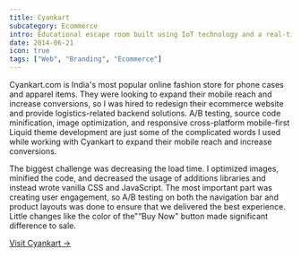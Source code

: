 ```yaml
---
title: Cyankart
subcategory: Ecommerce
intro: Educational escape room built using IoT technology and a real-time database with IBM for a module project in April 2018.
date: 2014-06-21
icon: true
tags: ["Web", "Branding", "Ecommerce"]
---
```


Cyankart.com is India's most popular online fashion store for phone cases and apparel items. They were looking to expand their mobile reach and increase conversions, so I was hired to redesign their ecommerce website and provide logistics-related backend solutions. A/B testing, source code minification, image optimization, and responsive cross-platform mobile-first Liquid theme development are just some of the complicated words I used while working with Cyankart to expand their mobile reach and increase conversions.

The biggest challenge was decreasing the load time. I optimized images, minified the code, and decreased the usage of additions libraries and instead wrote vanilla CSS and JavaScript. The most important part was creating user engagement, so A/B testing on both the navigation bar and product layouts was done to ensure that we delivered the best experience. Little changes like the color of the"“Buy Now" button made significant difference to sale.

[Visit Cyankart &rarr;](https://www.cyankart.com)

<div class="two-images">
	<div><img alt="" src="/cyankart/1.png"></div>
	<div><img alt="" src="/cyankart/2.png"></div>
</div>
<div class="image"><img alt="" src="/cyankart/a.png"></div>